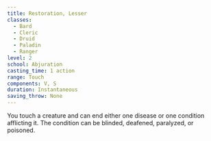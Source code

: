 ```yaml
---
title: Restoration, Lesser
classes:
  - Bard
  - Cleric
  - Druid
  - Paladin
  - Ranger
level: 2
school: Abjuration
casting_time: 1 action
range: Touch
components: V, S
duration: Instantaneous
saving_throw: None
---
```


You touch a creature and can end either one disease or one condition afflicting it. The condition can be blinded, deafened, paralyzed, or poisoned.
